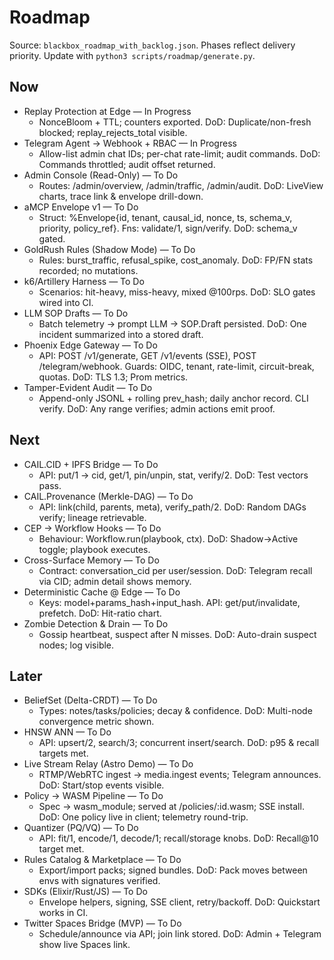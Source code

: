 # Roadmap

Source: `blackbox_roadmap_with_backlog.json`. Phases reflect delivery priority. Update with `python3 scripts/roadmap/generate.py`.

## Now
- Replay Protection at Edge — In Progress
  - NonceBloom + TTL; counters exported. DoD: Duplicate/non-fresh blocked; replay_rejects_total visible.
- Telegram Agent → Webhook + RBAC — In Progress
  - Allow-list admin chat IDs; per-chat rate-limit; audit commands. DoD: Commands throttled; audit offset returned.
- Admin Console (Read-Only) — To Do
  - Routes: /admin/overview, /admin/traffic, /admin/audit. DoD: LiveView charts, trace link & envelope drill-down.
- aMCP Envelope v1 — To Do
  - Struct: %Envelope{id, tenant, causal_id, nonce, ts, schema_v, priority, policy_ref}. Fns: validate/1, sign/verify. DoD: schema_v gated.
- GoldRush Rules (Shadow Mode) — To Do
  - Rules: burst_traffic, refusal_spike, cost_anomaly. DoD: FP/FN stats recorded; no mutations.
- k6/Artillery Harness — To Do
  - Scenarios: hit-heavy, miss-heavy, mixed @100rps. DoD: SLO gates wired into CI.
- LLM SOP Drafts — To Do
  - Batch telemetry → prompt LLM → SOP.Draft persisted. DoD: One incident summarized into a stored draft.
- Phoenix Edge Gateway — To Do
  - API: POST /v1/generate, GET /v1/events (SSE), POST /telegram/webhook. Guards: OIDC, tenant, rate-limit, circuit-break, quotas. DoD: TLS 1.3; Prom metrics.
- Tamper-Evident Audit — To Do
  - Append-only JSONL + rolling prev_hash; daily anchor record. CLI verify. DoD: Any range verifies; admin actions emit proof.

## Next
- CAIL.CID + IPFS Bridge — To Do
  - API: put/1 -> cid, get/1, pin/unpin, stat, verify/2. DoD: Test vectors pass.
- CAIL.Provenance (Merkle-DAG) — To Do
  - API: link(child, parents, meta), verify_path/2. DoD: Random DAGs verify; lineage retrievable.
- CEP → Workflow Hooks — To Do
  - Behaviour: Workflow.run(playbook, ctx). DoD: Shadow→Active toggle; playbook executes.
- Cross-Surface Memory — To Do
  - Contract: conversation_cid per user/session. DoD: Telegram recall via CID; admin detail shows memory.
- Deterministic Cache @ Edge — To Do
  - Keys: model+params_hash+input_hash. API: get/put/invalidate, prefetch. DoD: Hit-ratio chart.
- Zombie Detection & Drain — To Do
  - Gossip heartbeat, suspect after N misses. DoD: Auto-drain suspect nodes; log visible.

## Later
- BeliefSet (Delta-CRDT) — To Do
  - Types: notes/tasks/policies; decay & confidence. DoD: Multi-node convergence metric shown.
- HNSW ANN — To Do
  - API: upsert/2, search/3; concurrent insert/search. DoD: p95 & recall targets met.
- Live Stream Relay (Astro Demo) — To Do
  - RTMP/WebRTC ingest → media.ingest events; Telegram announces. DoD: Start/stop events visible.
- Policy → WASM Pipeline — To Do
  - Spec → wasm_module; served at /policies/:id.wasm; SSE install. DoD: One policy live in client; telemetry round-trip.
- Quantizer (PQ/VQ) — To Do
  - API: fit/1, encode/1, decode/1; recall/storage knobs. DoD: Recall@10 target met.
- Rules Catalog & Marketplace — To Do
  - Export/import packs; signed bundles. DoD: Pack moves between envs with signatures verified.
- SDKs (Elixir/Rust/JS) — To Do
  - Envelope helpers, signing, SSE client, retry/backoff. DoD: Quickstart works in CI.
- Twitter Spaces Bridge (MVP) — To Do
  - Schedule/announce via API; join link stored. DoD: Admin + Telegram show live Spaces link.

